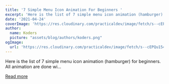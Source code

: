 ```yaml
---
title: '7 Simple Menu Icon Animation For Beginners '
excerpt: 'Here is the list of 7 simple menu icon animation (hamburger) for beginners. All animation are done wi...'
date: '2021-04-24'
coverImage: 'https://res.cloudinary.com/practicaldev/image/fetch/s--cEPQu154--/c_imagga_scale,f_auto,fl_progressive,h_420,q_auto,w_1000/https://dev-to-uploads.s3.amazonaws.com/uploads/articles/k76f5cm3iwsa1c86hzaw.jpg'
author:
  name: Koders
  picture: "assets/blog/authors/koders.png"
ogImage:
  url: 'https://res.cloudinary.com/practicaldev/image/fetch/s--cEPQu154--/c_imagga_scale,f_auto,fl_progressive,h_420,q_auto,w_1000/https://dev-to-uploads.s3.amazonaws.com/uploads/articles/k76f5cm3iwsa1c86hzaw.jpg'
---
```


Here is the list of 7 simple menu icon animation (hamburger) for beginners. All animation are done wi...

[Read more](https://dev.to/kiranrajvjd/7-simple-menu-icon-animation-for-beginners-25oa)
